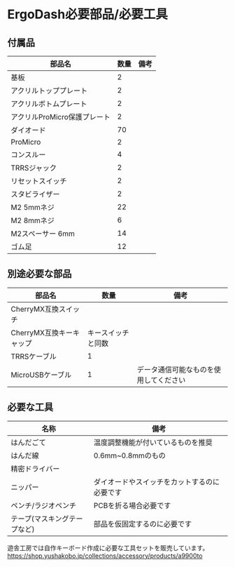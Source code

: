 # ErgoDash必要部品/必要工具

## 付属品
|部品名|数量|備考|
|---|---|---|
|基板|2|
|アクリルトッププレート|2|
|アクリルボトムプレート|2|
|アクリルProMicro保護プレート|2|
|ダイオード|70||
|ProMicro|2|
|コンスルー|4|
|TRRSジャック|2|
|リセットスイッチ|2|
|スタビライザー|2||
|M2 5mmネジ|22||
|M2 8mmネジ|6|
|M2スペーサー 6mm|14|
|ゴム足|12|

## 別途必要な部品
|部品名|数量|備考|
|---|---|---|
|CherryMX互換スイッチ||
|CherryMX互換キーキャップ|キースイッチと同数||
|TRRSケーブル|1||
|MicroUSBケーブル|1|データ通信可能なものを使用してください|

## 必要な工具
|名称|備考|
|---|---|
|はんだごて|温度調整機能が付いているものを推奨|
|はんだ線|0.6mm~0.8mmのもの|
|精密ドライバー|
|ニッパー|ダイオードやスイッチをカットするのに必要です|
|ペンチ/ラジオペンチ|PCBを折る場合必要です|
|テープ(マスキングテープなど)|部品を仮固定するのに必要です|

遊舎工房では自作キーボード作成に必要な工具セットを販売しています。
https://shop.yushakobo.jp/collections/accessory/products/a9900to